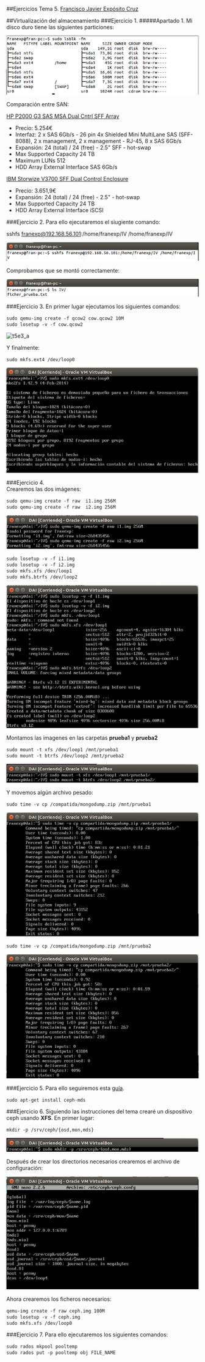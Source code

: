 ##Ejercicios Tema 5. [Francisco Javier Expósito Cruz](http://github.com/franexposito)

##Virtualización del almacenamiento
###Ejercicio 1.
#####Apartado 1.
Mi disco duro tiene las siguientes particiones:  

![t5e1_a](imagenes/t5e1_a.png)  

Comparación entre SAN:  

[HP P2000 G3 SAS MSA Dual Cntrl SFF Array](http://www.misco.co.uk/product/197626/HP-P2000-G3-SAS-MSA-Dual-Cntrl-SFF-Array?selectedTabIndex=2&tabBarViewName=ProductTechnicalSpecifications&page=1&#tabs)

* Precio: 5.254€
* Interfaz: 2 x SAS 6Gb/s - 26 pin 4x Shielded Mini MultiLane SAS (SFF-8088), 2 x management, 2 x management - RJ-45, 8 x SAS 6Gb/s  
* Expansión: 24 (total) / 24 (free) - 2.5" SFF - hot-swap  
* Max Supported Capacity 24 TB  
* Maximum LUNs	512  
* HDD Array External Interface	SAS 6Gb/s  

[IBM Storwize V3700 SFF Dual Control Enclosure](http://www.misco.co.uk/product/205412/IBM-Storwize-V3700-SFF-Dual-Control-Enclosure?selectedTabIndex=2&tabBarViewName=ProductTechnicalSpecifications&page=1&#tabs)  

* Precio: 3.651,9€  
* Expansión: 24 (total) / 24 (free) - 2.5" - hot-swap  
* Max Supported Capacity	24 TB  
* HDD Array External Interface	iSCSI  


###Ejercicio 2.
Para ello ejecutaremos el siugiente comando:  

  sshfs franexp@192.168.56.101:/home/franexp/IV /home/franexp/IV  

![t5e2_a](imagenes/t5e2_a.png)  

Comprobamos que se montó correctamente:  

![t5e2_b](imagenes/t5e2_b.png)  


###Ejercicio 3.
En primer lugar ejecutamos los siguientes comandos:  

```
sudo qemu-img create -f qcow2 cow.qcow2 10M
sudo losetup -v -f cow.qcow2
```  

![t5e3_a](iagenes/t5e3_a.png)

Y finalmente:  

```
sudo mkfs.ext4 /dev/loop0
```

![t5e3_b](imagenes/t5e3_b.png)

###Ejercicio 4.  
Crearemos las dos imágenes:  

```
sudo qemu-img create -f raw  i1.img 256M
sudo qemu-img create -f raw  i2.img 256M
```

![t5e4_a](imagenes/t5e4_a.png)  

```
sudo losetup -v -f i1.img
sudo losetup -v -f i2.img
sudo mkfs.xfs /dev/loop1
sudo mkfs.btrfs /dev/loop2
```

![t5e4_b](imagenes/t5e4_b.png)  

Montamos las imagenes en las carpetas **prueba1** y **prueba2**  

```
sudo mount -t xfs /dev/loop1 /mnt/prueba1
sudo mount -t btrfs /dev/loop2 /mnt/prueba2
```

![t5e4_c](imagenes/t5e4_c.png)

Y movemos algún archivo pesado:  

```
sudo time -v cp /compatida/mongodump.zip /mnt/prueba1
```

![t5e4_d](imagenes/t5e4_d.png)

```
sudo time -v cp /compatida/mongodump.zip /mnt/prueba2
```

![t5e4_e](imagenes/t5e4_e.png)


###Ejercicio 5.
Para ello seguiremos esta [guía](http://ceph.com/docs/master/start/).  

```
sudo apt-get install ceph-mds
```

###Ejercicio 6.
Siguiendo las instrucciones del tema crearé un dispositivo ceph usando **XFS**.
En primer lugar:  

```
mkdir -p /srv/ceph/{osd,mon,mds}
```  
![t5e6_a](imagenes/t5e6_a.png)  

Después de crear los directorios necesarios crearemos el archivo de configuración:

![t5e6_b](imagenes/t5e6_b.png)  

Ahora crearemos los ficheros necesarios:

```
qemu-img create -f raw ceph.img 100M
sudo losetup -v -f ceph.img
sudo mkfs.xfs /dev/loop0
```

###Ejercicio 7.
Para ello ejecutaremos los siguientes comandos:  

```
sudo rados mkpool pooltemp
sudo rados put -p pooltemp obj FILE_NAME
```
